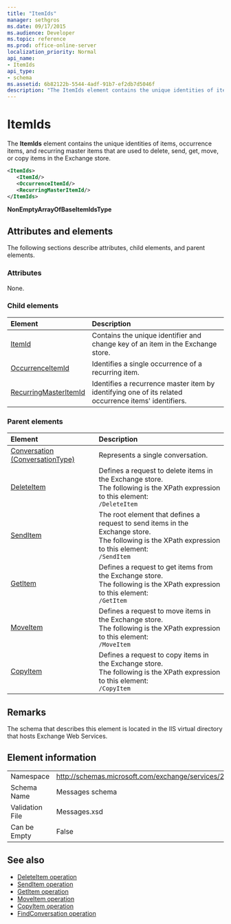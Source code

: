 ```yaml
---
title: "ItemIds"
manager: sethgros
ms.date: 09/17/2015
ms.audience: Developer
ms.topic: reference
ms.prod: office-online-server
localization_priority: Normal
api_name:
- ItemIds
api_type:
- schema
ms.assetid: 6b82122b-5544-4adf-91b7-ef2db7d5046f
description: "The ItemIds element contains the unique identities of items, occurrence items, and recurring master items that are used to delete, send, get, move, or copy items in the Exchange store."
---
```


# ItemIds
  
The **ItemIds** element contains the unique identities of items, occurrence items, and recurring master items that are used to delete, send, get, move, or copy items in the Exchange store.
  
```xml
<ItemIds>
   <ItemId/>
   <OccurrenceItemId/>
   <RecurringMasterItemId/>
</ItemIds>
```

**NonEmptyArrayOfBaseItemIdsType**

## Attributes and elements

The following sections describe attributes, child elements, and parent elements. 
  
### Attributes

None.
  
### Child elements

|**Element**|**Description**|
|:-----|:-----|
|[ItemId](itemid.md) <br/> |Contains the unique identifier and change key of an item in the Exchange store.  <br/> |
|[OccurrenceItemId](occurrenceitemid.md) <br/> |Identifies a single occurrence of a recurring item.  <br/> |
|[RecurringMasterItemId](recurringmasteritemid.md) <br/> |Identifies a recurrence master item by identifying one of its related occurrence items' identifiers.  <br/> |
   
### Parent elements

|**Element**|**Description**|
|:-----|:-----|
|[Conversation (ConversationType)](conversation-conversationtype.md) <br/> |Represents a single conversation.  <br/> |
|[DeleteItem](deleteitem.md) <br/> |Defines a request to delete items in the Exchange store.  <br/> The following is the XPath expression to this element:  <br/>  `/DeleteItem` <br/> |
|[SendItem](senditem.md) <br/> |The root element that defines a request to send items in the Exchange store.  <br/> The following is the XPath expression to this element:  <br/>  `/SendItem` <br/> |
|[GetItem](getitem.md) <br/> |Defines a request to get items from the Exchange store.  <br/> The following is the XPath expression to this element:  <br/>  `/GetItem` <br/> |
|[MoveItem](moveitem.md) <br/> |Defines a request to move items in the Exchange store.  <br/> The following is the XPath expression to this element:  <br/>  `/MoveItem` <br/> |
|[CopyItem](copyitem.md) <br/> |Defines a request to copy items in the Exchange store.  <br/> The following is the XPath expression to this element:  <br/>  `/CopyItem` <br/> |
   
## Remarks

The schema that describes this element is located in the IIS virtual directory that hosts Exchange Web Services.
  
## Element information

|||
|:-----|:-----|
|Namespace  <br/> |http://schemas.microsoft.com/exchange/services/2006/messages  <br/> |
|Schema Name  <br/> |Messages schema  <br/> |
|Validation File  <br/> |Messages.xsd  <br/> |
|Can be Empty  <br/> |False  <br/> |
   
## See also

- [DeleteItem operation](deleteitem-operation.md)
- [SendItem operation](senditem-operation.md) 
- [GetItem operation](getitem-operation.md)
- [MoveItem operation](moveitem-operation.md)
- [CopyItem operation](copyitem-operation.md)
- [FindConversation operation](findconversation-operation.md)

